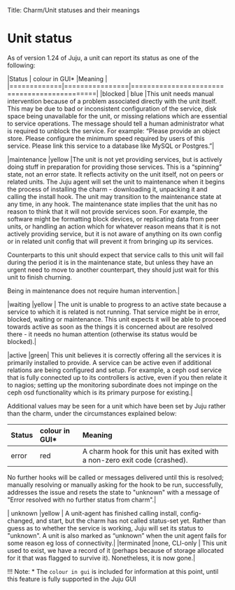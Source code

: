 Title: Charm/Unit statuses and their meanings


# Unit status

As of version 1.24 of Juju, a unit can report its status as one of the
following:

|Status       | colour in GUI* |Meaning                                      |
|=============|================|=============================================|
|blocked      | blue           |This unit needs manual intervention because of a problem associated directly with the unit itself. This may be due to bad or inconsistent configuration of the service, disk space being unavailable for the unit, or missing relations which are essential to service operations. The message should tell a human administrator what is required to unblock the service. For example: “Please provide an object store. Please configure the minimum speed required by users of this service. Please link this service to a database like MySQL or Postgres.”|

|maintenance  |yellow          |The unit is not yet providing services, but is actively doing stuff in preparation for providing those services. This is a “spinning” state, not an error state. It reflects activity on the unit itself, not on peers or related units. The Juju agent will set the unit to maintenance when it begins the process of installing the charm - downloading it, unpacking it and calling the install hook.
The unit may transition to the maintenance state at any time, in any hook. The maintenance state implies that the unit has no reason to think that it will not provide services soon. For example, the software might be formatting block devices, or replicating data from peer units, or handling an action which for whatever reason means that it is not actively providing service, but it is not aware of anything on its own config or in related unit config that will prevent it from bringing up its services.

Counterparts to this unit should expect that service calls to this unit will fail during the period it is in the maintenance state, but unless they have an urgent need to move to another counterpart, they should just wait for this unit to finish churning.

Being in maintenance does not require human intervention.|

|waiting      |yellow         | The unit is unable to progress to an active state because a service to which it is related is not running. That service might be in error, blocked, waiting or maintenance. This unit expects it will be able to proceed towards active as soon as the things it is concerned about are resolved there - it needs no human attention (otherwise its status would be blocked).|
 
|active |green| This unit believes it is correctly offering all the services it is primarily installed to provide. A service can be active even if additional relations are being configured and setup. For example, a ceph osd service that is fully connected up to its controllers is active, even if you then relate it to nagios; setting up the monitoring subordinate does not impinge on the ceph osd functionality which is its primary purpose for existing.|

Additional values may be seen for a unit which have been set by Juju rather
than the charm, under the circumstances explained below:

|Status       | colour in GUI* |Meaning                                      |
|-------------|:---------------|:--------------------------------------------|
| error       | red            |A charm hook for this unit has exited with a non-zero exit code (crashed).

No further hooks will be called or messages delivered until this is resolved; manually resolving or manually asking for the hook to be run, successfully, addresses the issue and resets the state to "unknown" with a message of "Error resolved with no further status from charm".|

| unknown     |yellow         | A unit-agent has finished calling install, config-changed, and start, but the charm has not called status-set yet. Rather than guess as to whether the service is working, Juju will set its status to "unknown". A unit is also marked as “unknown” when the unit agent fails for some reason eg loss of connectivity.|
|terminated |none, CLI-only | This unit used to exist, we have a record of it (perhaps because of storage allocated for it that was flagged to survive it). Nonetheless, it is now gone.|

!!! Note: * The `colour in gui` is included for information at this point, until
this feature is fully supported in the Juju GUI

 
